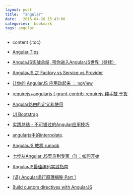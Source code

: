 ```yaml
---
layout: post
title:  "angular"
date:   2016-04-28 15:43:00
categories:  bookmark
tags: angular
---
```

* content
{:toc}    

* [Angular Tips](http://angular-tips.com/blog/2013/08/welcome/)
* [AngulaJS实战总结, 带你进入AngularJS世界（待续）](http://www.cnblogs.com/hubcarl/p/4207909.html)
* [AngularJS 之 Factory vs Service vs Provider](http://www.oschina.net/translate/angularjs-factory-vs-service-vs-provider)
* [让你的 AngularJS 应用动起来 ： ngView](http://www.oschina.net/translate/animating-angularjs-apps-ngview)
* [requirejs+angularjs＋grunt-contrib-requirejs 纯手敲 干货](http://my.oschina.net/felumanman/blog/338595?fromerr=6PJnmTFo)
* [Angular路由的定义和使用](http://my.oschina.net/tanweijie/blog/295111?fromerr=mP95iaw2)
* [UI Bootstrap](http://angular-ui.github.io/bootstrap/)
* [实践总结 - 不可错过的Angular应用技巧](http://my.oschina.net/blogshi/blog/293631?fromerr=enaRrKu1)
* [angularjs中的interpolate](http://jackyrong.iteye.com/blog/2203703).
* [AngularJS 教程 runoob](http://www.runoob.com/angularjs/angularjs-tutorial.html)
* [七步从Angular.JS菜鸟到专家（1）：如何开始](http://blog.jobbole.com/46779/)
* [AngularJS最佳编码实践指南](http://blog.jobbole.com/80634/)
* [(译) Angular运行原理揭秘 Part 1](http://www.cnblogs.com/woshinidezhu/p/4061964.html)
* [Build custom directives with AngularJS](http://www.ng-newsletter.com/posts/directives.html)
